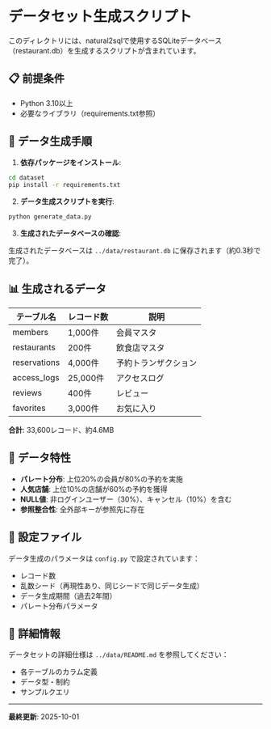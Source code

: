 # データセット生成スクリプト

このディレクトリには、natural2sqlで使用するSQLiteデータベース（restaurant.db）を生成するスクリプトが含まれています。

## 📋 前提条件

- Python 3.10以上
- 必要なライブラリ（requirements.txt参照）

## 🚀 データ生成手順

1. **依存パッケージをインストール**:

```bash
cd dataset
pip install -r requirements.txt
```

2. **データ生成スクリプトを実行**:

```bash
python generate_data.py
```

3. **生成されたデータベースの確認**:

生成されたデータベースは `../data/restaurant.db` に保存されます（約0.3秒で完了）。

## 📊 生成されるデータ

| テーブル名 | レコード数 | 説明 |
|-----------|-----------|------|
| members | 1,000件 | 会員マスタ |
| restaurants | 200件 | 飲食店マスタ |
| reservations | 4,000件 | 予約トランザクション |
| access_logs | 25,000件 | アクセスログ |
| reviews | 400件 | レビュー |
| favorites | 3,000件 | お気に入り |

**合計**: 33,600レコード、約4.6MB

## 📝 データ特性

- **パレート分布**: 上位20%の会員が80%の予約を実施
- **人気店舗**: 上位10%の店舗が60%の予約を獲得
- **NULL値**: 非ログインユーザー（30%）、キャンセル（10%）を含む
- **参照整合性**: 全外部キーが参照先に存在

## 🔧 設定ファイル

データ生成のパラメータは `config.py` で設定されています：

- レコード数
- 乱数シード（再現性あり、同じシードで同じデータ生成）
- データ生成期間（過去2年間）
- パレート分布パラメータ

## 📖 詳細情報

データセットの詳細仕様は `../data/README.md` を参照してください：

- 各テーブルのカラム定義
- データ型・制約
- サンプルクエリ

---

**最終更新**: 2025-10-01
